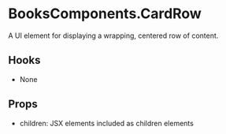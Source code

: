 # BooksComponents.CardRow

A UI element for displaying a wrapping, centered row of content.

## Hooks

* None

## Props

* children: JSX elements included as children elements